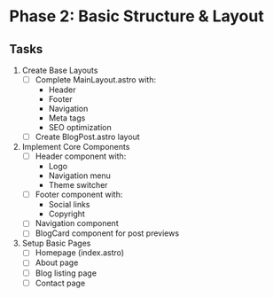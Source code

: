 # Phase 2: Basic Structure & Layout

## Tasks

1. Create Base Layouts
   - [ ] Complete MainLayout.astro with:
     - Header
     - Footer
     - Navigation
     - Meta tags
     - SEO optimization
   - [ ] Create BlogPost.astro layout

2. Implement Core Components
   - [ ] Header component with:
     - Logo
     - Navigation menu
     - Theme switcher
   - [ ] Footer component with:
     - Social links
     - Copyright
   - [ ] Navigation component
   - [ ] BlogCard component for post previews

3. Setup Basic Pages
   - [ ] Homepage (index.astro)
   - [ ] About page
   - [ ] Blog listing page
   - [ ] Contact page 